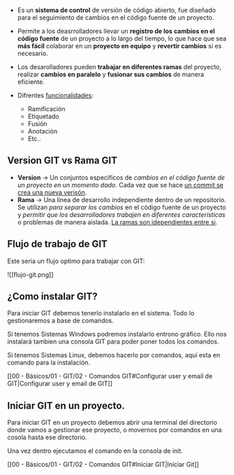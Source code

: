 - Es un **sistema de control** de versión de código abierto, fue diseñado para el seguimiento de cambios en el código fuente de un proyecto.

- Permite a los deasrrolladores llevar un **registro de los cambios en el código fuente** de un proyecto a lo largo del tiempo, lo que hace que sea **más fácil** colaborar en un **proyecto en equipo** y **revertir cambios** si es necesario.

- Los desarolladores pueden **trabajar en diferentes ramas** del proyecto, realizar **cambios en paralelo** y **fusionar sus cambios** de manera eficiente.

- Difrentes <u>funcionalidades</u>:
	- Ramificación
	- Etiquetado
	- Fusión
	- Anotación
	- Etc..

## Version GIT vs Rama GIT
- **Version** -> Un conjuntos especificos de *cambios en el código fuente de un proyecto en un momento dado*. Cada vez que se hace <u>un commit se crea una nueva verisón</u>.
- **Rama** -> Una línea de desarrollo independiente dentro de un repositorio. Se utilizan *para separar los cambios* en el código fuente de un proyecto y *permitir que los desarrolladores trabajen en diferentes características* o problemas de manera aislada. <u>La ramas son idependientes entre si</u>.

## Flujo de trabajo de GIT
Este seria un flujo optimo para trabajar con GIT:

![[flujo-git.png]]

## ¿Como instalar GIT?

Para iniciar GIT debemos tenerlo instalarlo en el sistema. Todo lo gestionaremos a base de comandos.

Si tenemos Sistemas Windows podremos instalarlo entrono gráfico. Ello nos instalará tambien una consola GIT para poder poner todos los comandos.

Si tenemos Sistemas Linux, debemos hacerlo por comandos, aquí esta en comando para la instalación.

[[00 - Básicos/01 - GIT/02 - Comandos GIT#Configurar user y email de GIT|Configurar user y email de GIT]]


## Iniciar GIT en un proyecto.
Para iniciar GIT en un proyecto debemos abrir una terminal del directorio donde vamos a gestionar ese proyecto, o movernos por comandos en una cosola hasta ese directorio.

Una vez dentro ejecutamos el comando en la consola de init.

[[00 - Básicos/01 - GIT/02 - Comandos GIT#Iniciar GIT|Iniciar Git]]
 